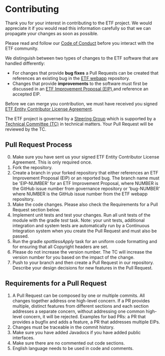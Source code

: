 # Contributing

Thank you for your interest in contributing to the ETF project. We would
appreciate it if you would read this information carefully so that we can
propagate your changes as soon as possible.

Please read and follow our
[Code of Conduct](https://github.com/guadaltel/governance/blob/8791bedab49372132c2814b95837b4401bfaee5e/CODE_OF_CONDUCT.adoc)
before you interact with the ETF community.

We distinguish between two types of changes to the ETF software
that are handled differently:
- For changes that provide __bug fixes__ a Pull Requests can be created
  that references an existing bug in the
  [ETF webapp](https://github.com/etf-validator/etf-webapp/issues)
  repository.
- Changes that provide __improvements__ to the software must first be
  discussed in an
  [ETF Improvement Proposal (EIP) ](https://github.com/etf-validator/governance/issues/new?template=etf-improvement-proposal--eip-.md)
  and reference an accepted EIP.

Before we can merge you contribution, we must have received you signed
[ETF Entity Contributor License Agreement](https://github.com/etf-validator/governance/blob/c776741d4b1548a7019f55e8873be5c4c1b572c1/CLA/Entity.md).

The ETF project is governed by a
[Steering Group](https://github.com/etf-validator/governance/blob/master/TOR/Steering_Group.adoc)
which is supported by a
[Technical Committee (TC)](https://github.com/etf-validator/governance/blob/master/TOR/Technical_Committee.adoc)
in technical matters. Your Pull Request will be reviewed by the TC.

## Pull Request Process

0. Make sure you have sent us your signed ETF Entity Contributor License Agreement.
   This is only required once.
1. Fork the repository.
2. Create a branch in your forked repository that either references an
   ETF Improvement Proposal (EIP) or an reported bug. The branch name must
   be 'EIP-NUMBER' for an ETF Improvement Proposal, where NUMBER is the
   GitHub issue number from governance repository or 'bug-NUMBER' where
   NUMBER is the GitHub issue number from the ETF webapp repository.
3. Make the code changes. Please also check the Requirements for a Pull Request
   section below.
4. Implement unit tests and test your changes.
   Run all unit tests of the module with the gradle _test_ task.
   Note: your unit tests, additional integration and system tests are
   automatically run by a Continuous Integration system when you create
   the Pull Request and must also be passed.
5. Run the gradle _spottlessApply_ task for an uniform code formatting and for
   ensuring that all Copyright headers are set.
5. Please do not increase the version number. The TC will increase the version
   number for you based on the impact of the change.
7. Push to your branch and then create a Pull Request in our repository.
   Describe your design decisions for new features in the Pull Request.

## Requirements for a Pull Request

1. A Pull Request can be composed by one or multiple commits. All changes
   together address one high-level concern. If a PR provides multiple,
   distinct features from different sections and each section addresses a
   separate concern, without addressing one common high-level concern, it
   will be rejected. Examples for bad PRs: a PR that provides a bugfix and
   adds a feature, a PR that addresses multiple EIPs.
2. Changes must be traceable in the commit history.
2. Make sure you have added Javadocs if you have added public interfaces.
3. Make sure there are no commented out code sections.
4. English language needs to be used in code and comments.
